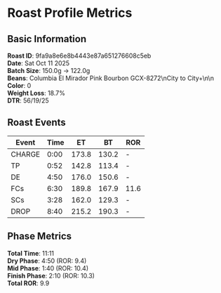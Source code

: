# Roast Profile Metrics

## Basic Information
**Roast ID**: 9fa9a8e6e8b4443e87a651276608c5eb  
**Date**: Sat Oct 11 2025  
**Batch Size**: 150.0g → 122.0g  
**Beans**: Columbia El Mirador Pink Bourbon GCX-8272\nCity to City+\n\n  
**Color**: 0  
**Weight Loss**: 18.7%  
**DTR**: 56/19/25  

## Roast Events

| Event | Time | ET | BT | ROR |
|-------|------|----|----|-----|
| CHARGE | 0:00 | 173.8 | 130.2 | - |
| TP | 0:52 | 142.8 | 113.4 | - |
| DE | 4:50 | 176.0 | 150.6 | - |
| FCs | 6:30 | 189.8 | 167.9 | 11.6 |
| SCs | 3:28 | 162.0 | 129.3 | - |
| DROP | 8:40 | 215.2 | 190.3 | - |

## Phase Metrics
**Total Time**: 11:11  
**Dry Phase**: 4:50 (ROR: 9.4)  
**Mid Phase**: 1:40 (ROR: 10.4)  
**Finish Phase**: 2:10 (ROR: 10.3)  
**Total ROR**: 9.9  
